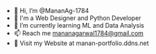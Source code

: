 - 👋 Hi, I’m @MananAg-1784
- 👀 I'm a Web Designer and Python Developer
- 🌱 I’m currently learning ML and Data Analysis
- 📫 Reach me mananagarwal1784@gmail.com
- 👥 Visit my Website at manan-portfolio.ddns.net
